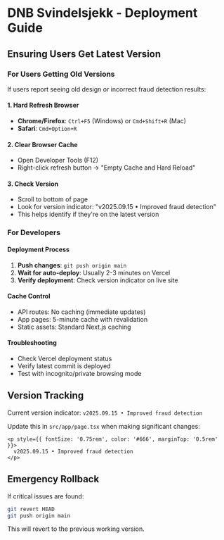# DNB Svindelsjekk - Deployment Guide

## Ensuring Users Get Latest Version

### For Users Getting Old Versions

If users report seeing old design or incorrect fraud detection results:

#### 1. Hard Refresh Browser
- **Chrome/Firefox**: `Ctrl+F5` (Windows) or `Cmd+Shift+R` (Mac)
- **Safari**: `Cmd+Option+R`

#### 2. Clear Browser Cache
- Open Developer Tools (F12)
- Right-click refresh button → "Empty Cache and Hard Reload"

#### 3. Check Version
- Scroll to bottom of page
- Look for version indicator: "v2025.09.15 • Improved fraud detection"
- This helps identify if they're on the latest version

### For Developers

#### Deployment Process
1. **Push changes**: `git push origin main`
2. **Wait for auto-deploy**: Usually 2-3 minutes on Vercel
3. **Verify deployment**: Check version indicator on live site

#### Cache Control
- API routes: No caching (immediate updates)
- App pages: 5-minute cache with revalidation
- Static assets: Standard Next.js caching

#### Troubleshooting
- Check Vercel deployment status
- Verify latest commit is deployed
- Test with incognito/private browsing mode

## Version Tracking

Current version indicator: `v2025.09.15 • Improved fraud detection`

Update this in `src/app/page.tsx` when making significant changes:
```tsx
<p style={{ fontSize: '0.75rem', color: '#666', marginTop: '0.5rem' }}>
  v2025.09.15 • Improved fraud detection
</p>
```

## Emergency Rollback

If critical issues are found:
```bash
git revert HEAD
git push origin main
```

This will revert to the previous working version.